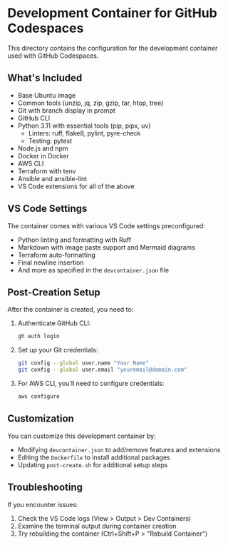 # Development Container for GitHub Codespaces

This directory contains the configuration for the development container used with GitHub Codespaces.

## What's Included

- Base Ubuntu image
- Common tools (unzip, jq, zip, gzip, tar, htop, tree)
- Git with branch display in prompt
- GitHub CLI
- Python 3.11 with essential tools (pip, pipx, uv)
  - Linters: ruff, flake8, pylint, pyre-check
  - Testing: pytest
- Node.js and npm
- Docker in Docker
- AWS CLI
- Terraform with tenv
- Ansible and ansible-lint
- VS Code extensions for all of the above

## VS Code Settings

The container comes with various VS Code settings preconfigured:
- Python linting and formatting with Ruff
- Markdown with image paste support and Mermaid diagrams
- Terraform auto-formatting
- Final newline insertion
- And more as specified in the `devcontainer.json` file

## Post-Creation Setup

After the container is created, you need to:

1. Authenticate GitHub CLI:
   ```bash
   gh auth login
   ```

2. Set up your Git credentials:
   ```bash
   git config --global user.name "Your Name"
   git config --global user.email "youremail@domain.com"
   ```

3. For AWS CLI, you'll need to configure credentials:
   ```bash
   aws configure
   ```

## Customization

You can customize this development container by:
- Modifying `devcontainer.json` to add/remove features and extensions
- Editing the `Dockerfile` to install additional packages
- Updating `post-create.sh` for additional setup steps

## Troubleshooting

If you encounter issues:
1. Check the VS Code logs (View > Output > Dev Containers)
2. Examine the terminal output during container creation
3. Try rebuilding the container (Ctrl+Shift+P > "Rebuild Container")